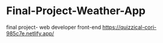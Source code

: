 # Final-Project-Weather-App
final project- web developer front-end
https://quizzical-cori-985c7e.netlify.app/
